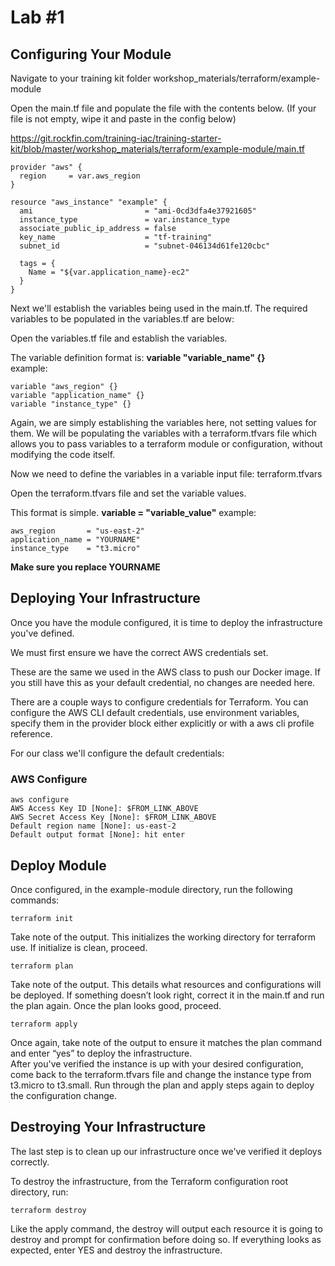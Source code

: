 # Lab #1

Configuring Your Module
------

Navigate to your training kit folder workshop_materials/terraform/example-module  

Open the main.tf file and populate the file with the contents below. (If your file is not empty, wipe it and paste in the config below)
 
https://git.rockfin.com/training-iac/training-starter-kit/blob/master/workshop_materials/terraform/example-module/main.tf

```hcl
provider "aws" {
  region     = var.aws_region
}

resource "aws_instance" "example" {
  ami                         = "ami-0cd3dfa4e37921605"
  instance_type               = var.instance_type
  associate_public_ip_address = false
  key_name                    = "tf-training"
  subnet_id                   = "subnet-046134d61fe120cbc"

  tags = {
    Name = "${var.application_name}-ec2"
  }
}
```  

Next we'll establish the variables being used in the main.tf.  The required variables to be populated in the variables.tf are below:  

Open the variables.tf file and establish the variables.  

The variable definition format is: **variable "variable_name" {}**  
example:   

```hcl
variable "aws_region" {}  
variable "application_name" {}
variable "instance_type" {}
```

Again, we are simply establishing the variables here, not setting values for them.  We will be populating the variables with a terraform.tfvars file which allows you to pass variables to a terraform module or configuration, without modifying the code itself.  

Now we need to define the variables in a variable input file: terraform.tfvars  

Open the terraform.tfvars file and set the variable values.  

This format is simple. **variable = "variable_value"**
example:     

```hcl
aws_region       = "us-east-2"
application_name = "YOURNAME"
instance_type    = "t3.micro"
```

**Make sure you replace YOURNAME**

Deploying Your Infrastructure
------

Once you have the module configured, it is time to deploy the infrastructure you've defined.  

We must first ensure we have the correct AWS credentials set.

These are the same we used in the AWS class to push our Docker image.  If you still have this as your default credential, no changes are needed here.

There are a couple ways to configure credentials for Terraform.  You can configure the AWS CLI default credentials, use environment variables, specify them in the provider block either explicitly or with a aws cli profile reference.

For our class we'll configure the default credentials:

### AWS Configure

```
aws configure
AWS Access Key ID [None]: $FROM_LINK_ABOVE
AWS Secret Access Key [None]: $FROM_LINK_ABOVE
Default region name [None]: us-east-2
Default output format [None]: hit enter
```

Deploy Module
------

Once configured, in the example-module directory, run the following commands:    

```
terraform init 
```

Take note of the output.  This initializes the working directory for terraform use.  If initialize is clean, proceed.  

```
terraform plan 
```

Take note of the output.  This details what resources and configurations will be deployed.  If something doesn’t look right, correct it in the main.tf and run the plan again.  Once the plan looks good, proceed.  

```
terraform apply  
```

Once again, take note of the output to ensure it matches the plan command and enter “yes” to deploy the infrastructure.   
After you've verified the instance is up with your desired configuration, come back to the terraform.tfvars file and change the instance type from t3.micro to t3.small.  Run through the plan and apply steps again to deploy the configuration change.  
  

Destroying Your Infrastructure
------

The last step is to clean up our infrastructure once we've verified it deploys correctly.  
  
To destroy the infrastructure, from the Terraform configuration root directory, run:
  
```
terraform destroy
```  
  
Like the apply command, the destroy will output each resource it is going to destroy and prompt for confirmation before doing so.  If everything looks as expected, enter YES and destroy the infrastructure. 
